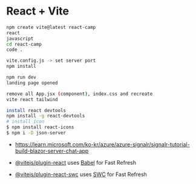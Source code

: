 # React + Vite

```bash
npm create vite@latest react-camp
react
javascript
cd react-camp
code .

vite.config.js -> set server port
npm install

npm run dev
landing page opened

remove all App.jsx (component), index.css and recreate
vite react tailwind

install react devtools
npm install -g react-devtools
# install icon
$ npm install react-icons
$ npm i -D json-server

```

- <https://learn.microsoft.com/ko-kr/azure/azure-signalr/signalr-tutorial-build-blazor-server-chat-app>

- [@vitejs/plugin-react](https://github.com/vitejs/vite-plugin-react/blob/main/packages/plugin-react/README.md) uses [Babel](https://babeljs.io/) for Fast Refresh
- [@vitejs/plugin-react-swc](https://github.com/vitejs/vite-plugin-react-swc) uses [SWC](https://swc.rs/) for Fast Refresh
